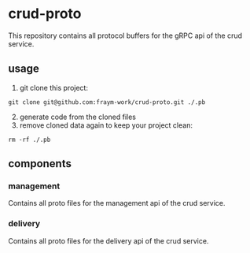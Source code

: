 # crud-proto

This repository contains all protocol buffers for the gRPC api of the crud service.

## usage

1. git clone this project:

```shell
git clone git@github.com:fraym-work/crud-proto.git ./.pb
```

2. generate code from the cloned files
3. remove cloned data again to keep your project clean:

```shell
rm -rf ./.pb
```

## components

### management

Contains all proto files for the management api of the crud service.

### delivery

Contains all proto files for the delivery api of the crud service.
